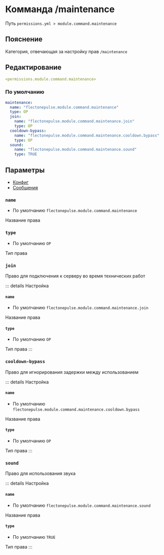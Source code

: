 # Комманда /maintenance
Путь `permissions.yml > module.command.maintenance`

## Пояснение
Категория, отвечающая за настройку прав `/maintenance`

## Редактирование
```yaml
<permissions.module.command.maintenance>
```

### По умолчанию
```yaml
maintenance:
  name: "flectonepulse.module.command.maintenance"
  type: OP
  join:
    name: "flectonepulse.module.command.maintenance.join"
    type: OP
  cooldown-bypass:
    name: "flectonepulse.module.command.maintenance.cooldown.bypass"
    type: OP
  sound:
    name: "flectonepulse.module.command.maintenance.sound"
    type: TRUE
```

## Параметры

- [Конфиг](/ru/config/module/command/maintenance/)
- [Сообщения](/ru/messages/ru_ru/module/command/maintenance/)

### `name`
- По умолчанию `flectonepulse.module.command.maintenance`

Название права

### `type`
- По умолчанию `OP`

Тип права

### `join`

Право для подключения к серверу во время технических работ

::: details Настройка
#### `name`
- По умолчанию `flectonepulse.module.command.maintenance.join`

Название права

#### `type`
- По умолчанию `OP`

Тип права
:::

### `cooldown-bypass`

Право для игнорирования задержки между использованием

::: details Настройка
#### `name`
- По умолчанию `flectonepulse.module.command.maintenance.cooldown.bypass`

Название права

#### `type`
- По умолчанию `OP`

Тип права
:::

### `sound`

Право для использования звука

::: details Настройка
#### `name`
- По умолчанию `flectonepulse.module.command.maintenance.sound`

Название права

#### `type`
- По умолчанию `TRUE`

Тип права
:::

<!--@include: @/ru/parts/permission.md-->

